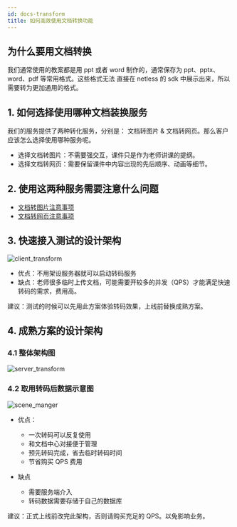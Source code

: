 ```yaml
---
id: docs-transform
title: 如何高效使用文档转换功能
---
```


## 为什么要用文档转换

我们通常使用的教案都是用 ppt 或者 word 制作的，通常保存为 ppt、pptx、word、pdf 等常用格式。这些格式无法
直接在 netless 的 sdk 中展示出来，所以需要转为更加通用的格式。

## 1. 如何选择使用哪种文档装换服务

我们的服务提供了两种转化服务，分别是： 文档转图片 & 文档转网页。那么客户应该怎么选择使用哪种服务呢。

- 选择文档转图片：不需要强交互，课件只是作为老师讲课的提纲。
- 选择文档转网页：需要保留课件中内容出现的先后顺序、动画等细节。

## 2. 使用这两种服务需要注意什么问题

- [文档转图片注意事项](/docs/server/api/server-static-conversion/#文档转图片注意事项)
- [文档转网页注意事项](/docs/server/api/server-dynamic-conversion/#文档转网页不支持的功能列表)

## 3. 快速接入测试的设计架构

![client_transform](/img/client_transform.png)

- 优点：不用架设服务器就可以启动转码服务
- 缺点：老师很多临时上传文档，可能需要开较多的并发（QPS）才能满足快速转码的需求，费用高。

建议：测试的时候可以先用此方案体验转码效果，上线前替换成熟方案。

## 4. 成熟方案的设计架构

### 4.1 整体架构图

![server_transform](/img/server_transform.png)

### 4.2 取用转码后数据示意图

![scene_manger](/img/scene_manger.png)

- 优点：
  - 一次转码可以反复使用
  - 和文档中心对接便于管理
  - 预先转码完成，省去临时转码时间
  - 节省购买 QPS 费用

- 缺点
  - 需要服务端介入
  - 转码数据需要存储于自己的数据库

建议：正式上线前改完此架构，否则请购买充足的 QPS。以免影响业务。
